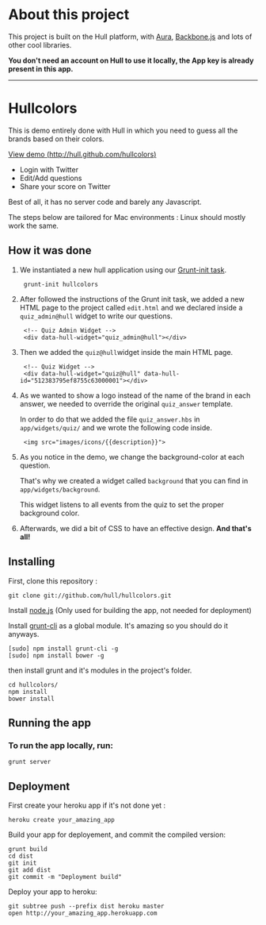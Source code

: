 
# About this project

This project is built on the Hull platform, with [Aura](github.com/aurajs/aura), [Backbone.js](https://github.com/documentcloud/backbone) and lots of other cool libraries.

**You don't need an account on Hull to use it locally, the App key is already present in this app.**

-----------------------
# Hullcolors

This is demo entirely done with Hull in which you need to guess all the brands based on their colors.

[View demo (http://hull.github.com/hullcolors)](http://hull.github.com/hullcolors)

* Login with Twitter
* Edit/Add questions
* Share your score on Twitter

Best of all, it has no server code and barely any Javascript.

The steps below are tailored for Mac environments :
Linux should mostly work the same.

## How it was done


1. We instantiated a new hull application using our [Grunt-init task](https://github.com/hull/grunt-init-hull).

        grunt-init hullcolors


2. After followed the instructions of the Grunt init task, we added a new HTML page to the project called ``edit.html`` and we declared inside a ``quiz_admin@hull`` widget to write our questions.

        <!-- Quiz Admin Widget -->
        <div data-hull-widget="quiz_admin@hull"></div>


3. Then we added the ``quiz@hull``widget inside the main HTML page.

        <!-- Quiz Widget -->
        <div data-hull-widget="quiz@hull" data-hull-id="512383795ef8755c63000001"></div>

4. As we wanted to show a logo instead of the name of the brand in each answer, we needed to override the original ``quiz_answer`` template.

    In order to do that we added the file ``quiz_answer.hbs`` in ``app/widgets/quiz/`` and we wrote the following code inside.

        <img src="images/icons/{{description}}">

5. As you notice in the demo, we change the background-color at each question.

    That's why we created a widget called ``background`` that you can find in ``app/widgets/background``.

    This widget listens to all events from the quiz to set the proper background color.

6. Afterwards, we did a bit of CSS to have an effective design. **And that's all!**


## Installing

First, clone this repository :

    git clone git://github.com/hull/hullcolors.git

Install [node.js](http://nodejs.org) (Only used for building the app, not needed for deployment)

Install [grunt-cli](https://github.com/gruntjs/grunt-cli) as a global module.
It's amazing so you should do it anyways.

    [sudo] npm install grunt-cli -g
    [sudo] npm install bower -g

then install grunt and it's modules in the project's folder.

    cd hullcolors/
    npm install
    bower install

## Running the app

### To run the app locally, run:

    grunt server

## Deployment

First create your heroku app if it's not done yet :

    heroku create your_amazing_app

Build your app for deployement, and commit the compiled version:

    grunt build
    cd dist
    git init
    git add dist
    git commit -m "Deployment build"

Deploy your app to heroku:

    git subtree push --prefix dist heroku master
    open http://your_amazing_app.herokuapp.com

